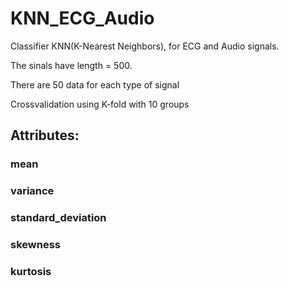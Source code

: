 # KNN_ECG_Audio
Classifier KNN(K-Nearest Neighbors), for ECG and Audio signals.

The sinals have length = 500.

There are 50 data for each type of signal

Crossvalidation using K-fold with 10 groups

## Attributes:
### mean
### variance
### standard_deviation
### skewness
### kurtosis
